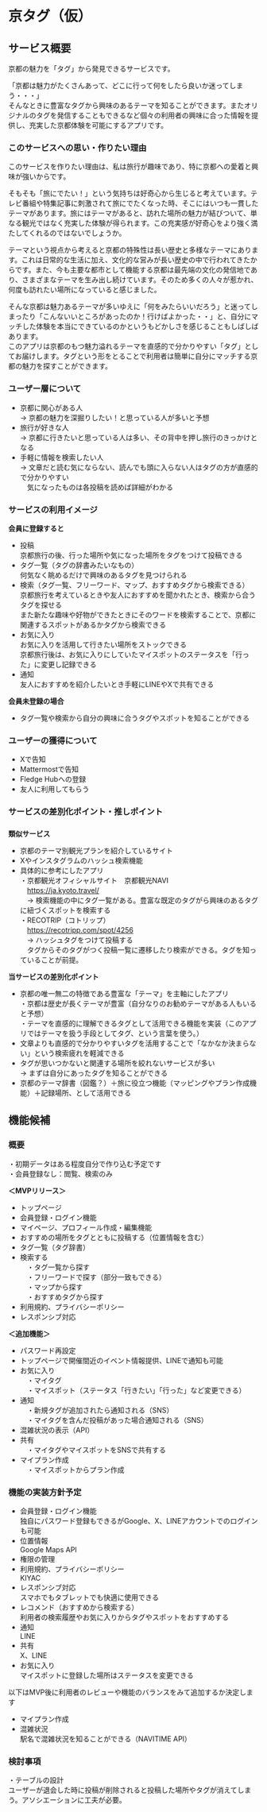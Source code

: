 # 京タグ（仮）
## サービス概要
京都の魅力を「タグ」から発見できるサービスです。  

「京都は魅力がたくさんあって、どこに行って何をしたら良いか迷ってしまう・・・」  
そんなときに豊富なタグから興味のあるテーマを知ることができます。またオリジナルのタグを発信することもできるなど個々の利用者の興味に合った情報を提供し、充実した京都体験を可能にするアプリです。

### このサービスへの思い・作りたい理由
このサービスを作りたい理由は、私は旅行が趣味であり、特に京都への愛着と興味が強いからです。  

そもそも「旅にでたい！」という気持ちは好奇心から生じると考えています。テレビ番組や特集記事に刺激されて旅にでたくなった時、そこにはいつも一貫したテーマがあります。旅にはテーマがあると、訪れた場所の魅力が結びついて、単なる観光ではなく充実した体験が得られます。この充実感が好奇心をより強く満たしてくれるのではないでしょうか。  

テーマという視点から考えると京都の特殊性は長い歴史と多様なテーマにあります。これは日常的な生活に加え、文化的な営みが長い歴史の中で行われてきたからです。また、今も主要な都市として機能する京都は最先端の文化の発信地であり、さまざまなテーマを生み出し続けています。そのため多くの人々が惹かれ、何度も訪れたい場所になっていると感じました。  

そんな京都は魅力あるテーマが多いゆえに「何をみたらいいだろう」と迷ってしまったり「こんないいところがあったのか！行けばよかった・・」と、自分にマッチした体験を本当にできているのかというもどかしさを感じることもしばしばあります。  
このアプリは京都のもつ魅力溢れるテーマを直感的で分かりやすい「タグ」としてお届けします。タグという形をとることで利用者は簡単に自分にマッチする京都の魅力を探すことができます。  

### ユーザー層について
- 京都に関心がある人  
→ 京都の魅力を深掘りしたい！と思っている人が多いと予想
- 旅行が好きな人  
→ 京都に行きたいと思っている人は多い、その背中を押し旅行のきっかけとなる  
- 手軽に情報を検索したい人  
→ 文章だと読む気にならない、読んでも頭に入らない人はタグの方が直感的で分かりやすい  
　気になったものは各投稿を読めば詳細がわかる

### サービスの利用イメージ

**会員に登録すると**  
- 投稿  
京都旅行の後、行った場所や気になった場所をタグをつけて投稿できる
- タグ一覧（タグの辞書みたいなもの）  
何気なく眺めるだけで興味のあるタグを見つけられる
- 検索（タグ一覧、フリーワード、マップ、おすすめタグから検索できる）  
京都旅行を考えているときや友人におすすめを聞かれたとき、検索から合うタグを探せる   
また新たな趣味や好物ができたときにそのワードを検索することで、京都に関連するスポットがあるかタグから検索できる
- お気に入り  
お気に入りを活用して行きたい場所をストックできる  
京都旅行後は、お気に入りにしていたマイスポットのステータスを「行った」に変更し記録できる 
- 通知  
友人におすすめを紹介したいとき手軽にLINEやXで共有できる  

**会員未登録の場合**  
- タグ一覧や検索から自分の興味に合うタグやスポットを知ることができる  


### ユーザーの獲得について
- Xで告知  
- Mattermostで告知  
- Fledge Hubへの登録  
- 友人に利用してもらう  

### サービスの差別化ポイント・推しポイント
### 
**類似サービス**
- 京都のテーマ別観光プランを紹介しているサイト
- Xやインスタグラムのハッシュ検索機能
- 具体的に参考にしたアプリ  
・京都観光オフィシャルサイト　京都観光NAVI  
　https://ja.kyoto.travel/  
　→ 検索機能の中にタグ一覧がある。豊富な既定のタグがら興味のあるタグに紐づくスポットを検索する    
・RECOTRIP（コトリップ）  
　https://recotripp.com/spot/4256  
　→ ハッシュタグをつけて投稿する  
　タグからそのタグがつく投稿一覧に遷移したり検索ができる。タグを知っていることが前提。  


**当サービスの差別化ポイント**
- 京都の唯一無二の特徴である豊富な「テーマ」を主軸にしたアプリ   
・京都は歴史が長くテーマが豊富（自分なりのお勧めテーマがある人もいると予想）  
・テーマを直感的に理解できるタグとして活用できる機能を実装（このアプリではテーマを扱う手段としてタグ、という言葉を使う。）  
- 文章よりも直感的で分かりやすいタグを活用することで「なかなか決まらない」という検索疲れを軽減できる  
- タグが思いつかないと関連する場所を絞れないサービスが多い  
→ まずは自分にあったタグを知ることができる  
- 京都のテーマ辞書（図鑑？）＋旅に役立つ機能（マッピングやプラン作成機能）＋記録場所、として活用できる  

## 機能候補
### 概要  
・初期データはある程度自分で作り込む予定です  
・会員登録なし：閲覧、検索のみ  

**＜MVPリリース＞**
- トップページ
- 会員登録・ログイン機能
- マイページ、プロフィール作成・編集機能
- おすすめの場所をタグとともに投稿する（位置情報を含む） 
- タグ一覧（タグ辞書）  
- 検索する  
　・タグ一覧から探す  
　・フリーワードで探す（部分一致もできる）  
　・マップから探す  
　・おすすめタグから探す  
- 利用規約、プライバシーポリシー  
- レスポンシブ対応  

**＜追加機能＞**
- パスワード再設定
- トップページで開催間近のイベント情報提供、LINEで通知も可能
- お気に入り  
　・マイタグ  
　・マイスポット（ステータス「行きたい」「行った」など変更できる） 
- 通知  
　・新規タグが追加されたら通知される（SNS）  
　・マイタグを含んだ投稿があった場合通知される（SNS）
- 混雑状況の表示（API）  
- 共有  
　・マイタグやマイスポットをSNSで共有する
- マイプラン作成  
　・マイスポットからプラン作成  

### 機能の実装方針予定
- 会員登録・ログイン機能  
独自にパスワード登録もできるがGoogle、X、LINEアカウントでのログインも可能   
- 位置情報  
Google Maps API  
- 権限の管理  
- 利用規約、プライバシーポリシー  
KIYAC  
- レスポンシブ対応  
スマホでもタブレットでも快適に使用できる
- レコメンド（おすすめから検索する）  
利用者の検索履歴やお気に入りからタグやスポットをおすすめする  
- 通知  
LINE   
- 共有  
X、LINE   
- お気に入り  
マイスポットに登録した場所はステータスを変更できる 
  

以下はMVP後に利用者のレビューや機能のバランスをみて追加するか決定します
- マイプラン作成  
- 混雑状況  
駅名で混雑状況を知ることができる（NAVITIME API）  

### 検討事項
・テーブルの設計  
ユーザーが退会した時に投稿が削除されると投稿した場所やタグが消えてしまう。アソシエーションに工夫が必要。
